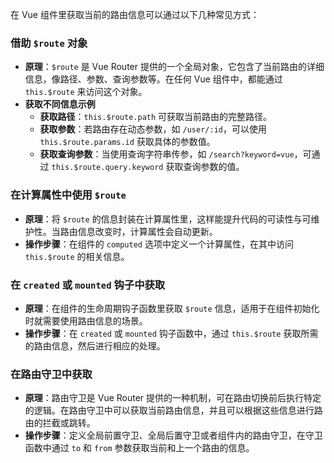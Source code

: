 在 Vue 组件里获取当前的路由信息可以通过以下几种常见方式：

### 借助 `$route` 对象
- **原理**：`$route` 是 Vue Router 提供的一个全局对象，它包含了当前路由的详细信息，像路径、参数、查询参数等。在任何 Vue 组件中，都能通过 `this.$route` 来访问这个对象。
- **获取不同信息示例**
    - **获取路径**：`this.$route.path` 可获取当前路由的完整路径。
    - **获取参数**：若路由存在动态参数，如 `/user/:id`，可以使用 `this.$route.params.id` 获取具体的参数值。
    - **获取查询参数**：当使用查询字符串传参，如 `/search?keyword=vue`，可通过 `this.$route.query.keyword` 获取查询参数的值。

### 在计算属性中使用 `$route`
- **原理**：将 `$route` 的信息封装在计算属性里，这样能提升代码的可读性与可维护性。当路由信息改变时，计算属性会自动更新。
- **操作步骤**：在组件的 `computed` 选项中定义一个计算属性，在其中访问 `this.$route` 的相关信息。

### 在 `created` 或 `mounted` 钩子中获取
- **原理**：在组件的生命周期钩子函数里获取 `$route` 信息，适用于在组件初始化时就需要使用路由信息的场景。
- **操作步骤**：在 `created` 或 `mounted` 钩子函数中，通过 `this.$route` 获取所需的路由信息，然后进行相应的处理。

### 在路由守卫中获取
- **原理**：路由守卫是 Vue Router 提供的一种机制，可在路由切换前后执行特定的逻辑。在路由守卫中可以获取当前路由信息，并且可以根据这些信息进行路由的拦截或跳转。
- **操作步骤**：定义全局前置守卫、全局后置守卫或者组件内的路由守卫，在守卫函数中通过 `to` 和 `from` 参数获取当前和上一个路由的信息。 